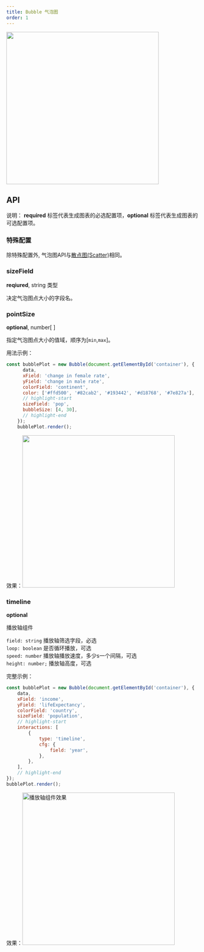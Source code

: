 ```yaml
---
title: Bubble 气泡图
order: 1
---
```


<img src="https://gw.alipayobjects.com/mdn/rms_d314dd/afts/img/A*tdedT4uaPaYAAAAAAAAAAABkARQnAQ" width="400">

## API

说明： **required** 标签代表生成图表的必选配置项，**optional** 标签代表生成图表的可选配置项。

### 特殊配置

除特殊配置外, 气泡图API与[散点图(Scatter)](./scatter)相同。

### sizeField

**reqiured**, string 类型

决定气泡图点大小的字段名。


### pointSize

**optional**, number[ ]

指定气泡图点大小的值域，顺序为[`min`,`max`]。

用法示例：

```js
const bubblePlot = new Bubble(document.getElementById('container'), {
      data,
      xField: 'change in female rate',
      yField: 'change in male rate',
      colorField: 'continent',
      color: ['#ffd500', '#82cab2', '#193442', '#d18768', '#7e827a'],
      // highlight-start
      sizeField: 'pop',
      bubbleSize: [4, 30],
      // highlight-end
    });
    bubblePlot.render();
```

效果：<img src="https://gw.alipayobjects.com/mdn/rms_d314dd/afts/img/A*yN9WSJ8X1wcAAAAAAAAAAABkARQnAQ" width="400">

### timeline

**optional**

播放轴组件

`field: string` 播放轴筛选字段，必选<br />
`loop: boolean` 是否循环播放，可选<br />
`speed: number` 播放轴播放速度，多少s一个间隔，可选<br />
`height: number;` 播放轴高度，可选

完整示例：

```js
const bubblePlot = new Bubble(document.getElementById('container'), {
    data,
    xField: 'income',
    yField: 'lifeExpectancy',
    colorField: 'country',
    sizeField: 'population',
    // highlight-start
    interactions: [
        {
            type: 'timeline',
            cfg: {
                field: 'year',
            },
        },
    ],
    // highlight-end
});
bubblePlot.render();
```

效果：<img alt="播放轴组件效果" src="https://gw.alipayobjects.com/mdn/rms_d314dd/afts/img/A*rvY2SZEIYo4AAAAAAAAAAABkARQnAQ" width="400">
